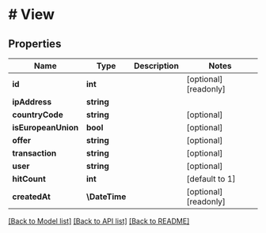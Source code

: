 # # View

## Properties

Name | Type | Description | Notes
------------ | ------------- | ------------- | -------------
**id** | **int** |  | [optional] [readonly]
**ipAddress** | **string** |  |
**countryCode** | **string** |  | [optional]
**isEuropeanUnion** | **bool** |  | [optional]
**offer** | **string** |  | [optional]
**transaction** | **string** |  | [optional]
**user** | **string** |  | [optional]
**hitCount** | **int** |  | [default to 1]
**createdAt** | **\DateTime** |  | [optional] [readonly]

[[Back to Model list]](../../README.md#models) [[Back to API list]](../../README.md#endpoints) [[Back to README]](../../README.md)
